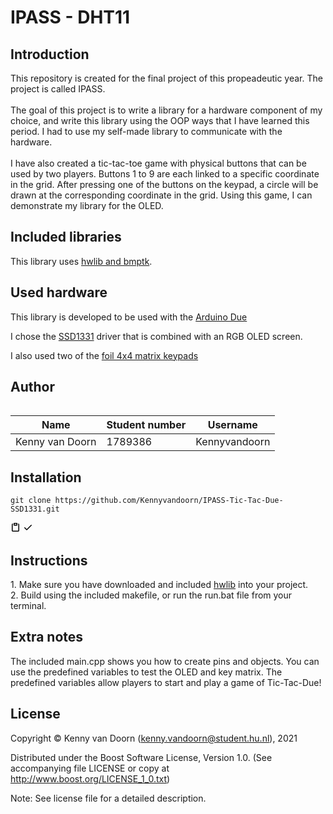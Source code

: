 <h1>IPASS - DHT11</h1>

<h2>Introduction</h2>
This repository is created for the final project of this propeadeutic year. The project is called IPASS.
<br>
<br>The goal of this project is to write a library for a hardware component of my choice,
and write this library using the OOP ways that I have learned this period.
I had to use my self-made library to communicate with the hardware.
<br>
<br>I have also created a tic-tac-toe game with physical buttons that can be used by two players.
Buttons 1 to 9 are each linked to a specific coordinate in the grid.
After pressing one of the buttons on the keypad, a circle will be drawn at the corresponding coordinate in the grid.
Using this game, I can demonstrate my library for the OLED.

<h2>Included libraries</h2>
This library uses <a href="https://github.com/wovo/hwlib">hwlib and bmptk</a>.

<h2>Used hardware</h2>
This library is developed to be used with the <a href="https://www.arduino.cc/en/Main/ArduinoBoardDue">Arduino Due</a>

I chose the <a href="https://bit.ly/3zVqiJX">SSD1331</a> driver that is combined with an RGB OLED screen.

I also used two of the <a href="https://bit.ly/3h0HOFr">foil 4x4 matrix keypads</a>

<h2>Author</h2>
<table style="width:100%">

| Name                 | Student number | Username       |
| -------------------- | ------------- | -------------- |
| Kenny van Doorn      | 1789386       | Kennyvandoorn  |
</table>


<h2>Installation</h2>

<pre style="position: relative;" lang="git"><code>git clone https://github.com/Kennyvandoorn/IPASS-Tic-Tac-Due-SSD1331.git</code></pre>
<div class="zeroclipboard-container position-absolute right-0 top-0">
    <clipboard-copy aria-label="Copy" class="ClipboardButton btn js-clipboard-copy m-2 p-0 tooltipped-no-delay" data-copy-feedback="Copied!" data-tooltip-direction="w" value="git clone https://github.com/Kennyvandoorn/IPASS-Tic-Tac-Due-SSD1331.git
" tabindex="0" role="button">
      <svg aria-hidden="true" viewBox="0 0 16 16" version="1.1" data-view-component="true" height="16" width="16" class="octicon octicon-clippy js-clipboard-clippy-icon m-2">
    <path fill-rule="evenodd" d="M5.75 1a.75.75 0 00-.75.75v3c0 .414.336.75.75.75h4.5a.75.75 0 00.75-.75v-3a.75.75 0 00-.75-.75h-4.5zm.75 3V2.5h3V4h-3zm-2.874-.467a.75.75 0 00-.752-1.298A1.75 1.75 0 002 3.75v9.5c0 .966.784 1.75 1.75 1.75h8.5A1.75 1.75 0 0014 13.25v-9.5a1.75 1.75 0 00-.874-1.515.75.75 0 10-.752 1.298.25.25 0 01.126.217v9.5a.25.25 0 01-.25.25h-8.5a.25.25 0 01-.25-.25v-9.5a.25.25 0 01.126-.217z"></path>
</svg>
      <svg aria-hidden="true" viewBox="0 0 16 16" version="1.1" data-view-component="true" height="16" width="16" class="octicon octicon-check js-clipboard-check-icon color-text-success d-none m-2">
    <path fill-rule="evenodd" d="M13.78 4.22a.75.75 0 010 1.06l-7.25 7.25a.75.75 0 01-1.06 0L2.22 9.28a.75.75 0 011.06-1.06L6 10.94l6.72-6.72a.75.75 0 011.06 0z"></path>
</svg>
    </clipboard-copy>
  </div>
  </div>

<h2>Instructions</h2>
1. Make sure you have downloaded and included <a href="https://github.com/wovo/hwlib">hwlib</a> into your project. 
<br>2. Build using the included makefile, or run the run.bat file from your terminal.

<h2>Extra notes</h2>
The included main.cpp shows you how to create pins and objects.
You can use the predefined variables to test the OLED and key matrix.
The predefined variables allow players to start and play a game of Tic-Tac-Due!

<h2>License</h2>

Copyright © Kenny van Doorn (kenny.vandoorn@student.hu.nl), 2021

Distributed under the Boost Software License, Version 1.0. (See accompanying file LICENSE or copy at http://www.boost.org/LICENSE_1_0.txt)

Note: See license file for a detailed description.
